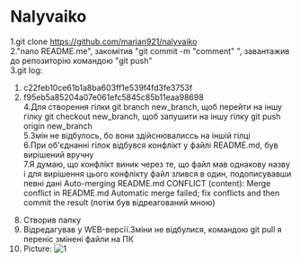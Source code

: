 # Nalyvaiko  
1.git clone https://github.com/marian921/nalyvaiko  
2."nano README.me", закомітив "git commit -m "comment" ", завантажив до репозиторію командою "git push"  
3.git log: 
1) c22feb10ce61b1a8ba603ff1e539f4fd3fe3753f  
2) f95eb5a85204a07e061efc5845c85b11eaa98698  
4.Для створення гілки git branch new_branch, щоб перейти на іншу гілку git checkout new_branch, щоб запушити на іншу гілку git push origin new_branch  
5.Змін не відбулось, бо вони здійснювалиссь на іншій гілці  
6.При об'єднанні гілок відбувся конфлікт у файлі README.md, був вирішений вручну  
7.Я думаю, що конфлікт виник через те, що файл мав однакову назву і для вирішення цього конфлікту файл злився в один, подописувавши певні дані Auto-merging README.md CONFLICT (content): Merge conflict in README.md Automatic merge failed; fix conflicts and then commit the result (потім був відреагований мною)  
8. Створив папку
9. Відредагував у WEB-версії.Зміни не відбулися, командою git pull я переніс змінені файли на ПК 
10. Picture:
![1](./1.jpeg)


